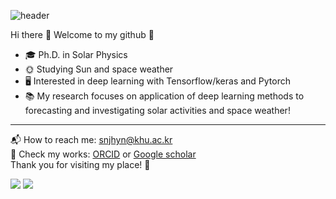 ![header](https://capsule-render.vercel.app/api?type=waving&color=auto&height=300&section=header&text=Welcome&fontSize=90&&fontAlignY=40&desc=I'm%20Jihyeon%20Son)

Hi there 👋 Welcome to my github 🤩 </br>

- 🎓 Ph.D. in Solar Physics </br>
- 🌞 Studying Sun and space weather </br>
- 🖥️ Interested in deep learning with Tensorflow/keras and Pytorch </br>
- 📚 My research focuses on application of deep learning methods to forecasting and investigating solar activities and space weather! </br>

-----------------------------
📬 How to reach me: snjhyn@khu.ac.kr </br>
📑 Check my works: [ORCID](https://orcid.org/0000-0003-2678-5718) or [Google scholar](https://scholar.google.com/citations?user=GnaMMuUAAAAJ&hl=ko) </br>
Thank you for visiting my place! 🥰

![](https://img.shields.io/badge/Python-3776AB?style=for-the-badge&logo=python&logoColor=white)
![](https://img.shields.io/badge/TensorFlow-FF6F00?style=for-the-badge&logo=tensorflow&logoColor=white)
